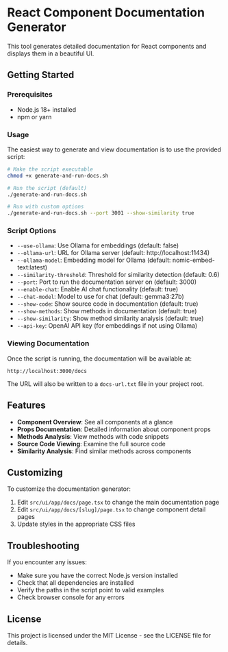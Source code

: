 # React Component Documentation Generator

This tool generates detailed documentation for React components and displays them in a beautiful UI.

## Getting Started

### Prerequisites

- Node.js 18+ installed
- npm or yarn

### Usage

The easiest way to generate and view documentation is to use the provided script:

```bash
# Make the script executable
chmod +x generate-and-run-docs.sh

# Run the script (default)
./generate-and-run-docs.sh

# Run with custom options
./generate-and-run-docs.sh --port 3001 --show-similarity true
```

### Script Options

- `--use-ollama`: Use Ollama for embeddings (default: false)
- `--ollama-url`: URL for Ollama server (default: http://localhost:11434)
- `--ollama-model`: Embedding model for Ollama (default: nomic-embed-text:latest)
- `--similarity-threshold`: Threshold for similarity detection (default: 0.6)
- `--port`: Port to run the documentation server on (default: 3000)
- `--enable-chat`: Enable AI chat functionality (default: true)
- `--chat-model`: Model to use for chat (default: gemma3:27b)
- `--show-code`: Show source code in documentation (default: true)
- `--show-methods`: Show methods in documentation (default: true)
- `--show-similarity`: Show method similarity analysis (default: true)
- `--api-key`: OpenAI API key (for embeddings if not using Ollama)

### Viewing Documentation

Once the script is running, the documentation will be available at:

```
http://localhost:3000/docs
```

The URL will also be written to a `docs-url.txt` file in your project root.

## Features

- **Component Overview**: See all components at a glance
- **Props Documentation**: Detailed information about component props
- **Methods Analysis**: View methods with code snippets
- **Source Code Viewing**: Examine the full source code
- **Similarity Analysis**: Find similar methods across components

## Customizing

To customize the documentation generator:

1. Edit `src/ui/app/docs/page.tsx` to change the main documentation page
2. Edit `src/ui/app/docs/[slug]/page.tsx` to change component detail pages
3. Update styles in the appropriate CSS files

## Troubleshooting

If you encounter any issues:

- Make sure you have the correct Node.js version installed
- Check that all dependencies are installed
- Verify the paths in the script point to valid examples
- Check browser console for any errors

## License

This project is licensed under the MIT License - see the LICENSE file for details.
